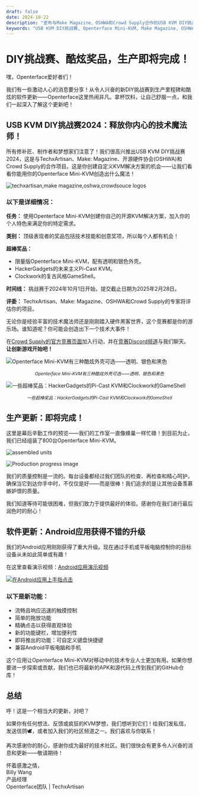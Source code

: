 ```yaml
---
draft: false
date: 2024-10-22
description: "宣布与Make Magazine、OSHWA和Crowd Supply合作的USB KVM DIY挑战赛2024！赢取独家奖品，包括限量版Mini-KVM。另外：已组装800台设备，增强版Android应用发布，以及生产进度更新。"
keywords: "USB KVM DIY挑战赛, Openterface Mini-KVM, Make Magazine, OSHWA, Crowd Supply, 硬件竞赛, Android应用更新, 生产进度, 技术竞赛, DIY电子产品, 硬件黑客, 限量版KVM, Pi-Cast KVM, GameShell, 开源硬件"
---
```


# DIY挑战赛、酷炫奖品，生产即将完成！

嘿，Openterface爱好者们！

我们有一些激动人心的消息要分享！从令人兴奋的新DIY挑战赛到生产里程碑和酷炫的软件更新——Openterface这里热闹非凡。拿杯饮料，让自己舒服一点，和我们一起深入了解这个更新吧！

## USB KVM DIY挑战赛2024：释放你内心的技术魔法师！

所有修补匠、制作者和梦想家们注意了！我们很高兴推出USB KVM DIY挑战赛2024，这是与TechxArtisan、Make: Magazine、开源硬件协会(OSHWA)和Crowd Supply的合作项目。这是你创建自定义KVM解决方案的机会——让我们看看你能用你的Openterface Mini-KVM创造出什么魔法！

![techxartisan,make magazine,oshwa,crowdsouce logos](https://www.crowdsupply.com/img/edd0/923e0840-1232-47f1-b007-ab2023c5edd0/openterface-241017-03_jpg_md-xl.jpg)

### 以下是详细情况：

**任务：** 使用Openterface Mini-KVM创建你自己的开源KVM解决方案，加入你的个人特色来满足你的特定需求。

**类别：** 顶级表现者的奖品包括技术技能和创意奖项，所以每个人都有机会！

**超棒奖品：**

- 限量版Openterface Mini-KVM，配有透明和银色外壳。
- HackerGadgets的未来主义Pi-Cast KVM。
- Clockwork的复古风格GameShell。

**时间线：** 挑战赛于2024年10月1日开始，提交截止日期为2025年2月28日。

**评委：** TechxArtisan、Make: Magazine、OSHWA和Crowd Supply的专家将评估你的项目。

无论你是经验丰富的技术魔法师还是刚刚踏入硬件黑客世界，这个竞赛都是你的游乐场。谁知道呢？你可能会创造出下一个技术大事件！

在[Crowd Supply的官方竞赛页面](https://www.crowdsupply.com/techxartisan/usb-kvm-diy-challenge-2024)加入行动，并在[竞赛Discord频道](https://discord.com/invite/YhKVzDujkT)与我们聊天。**让创新游戏开始吧！**

![Openterface Mini-KVM有三种酷炫外壳可选——透明、银色和黑色](https://www.crowdsupply.com/img/54d6/9eba8416-7d7d-428d-b92a-934c526a54d6/openterface-241017-06_jpg_md-xl.jpg)
<p style="text-align: center;"><small><em>Openterface Mini-KVM有三种酷炫外壳可选——透明、银色和黑色</em></small></p>

![一些超棒奖品：HackerGadgets的Pi-Cast KVM和Clockwork的GameShell](https://www.crowdsupply.com/img/407d/f83d375b-2711-4c8b-99e4-537b6704407d/openterface-241017-07_jpg_md-xl.jpg)
<p style="text-align: center;"><small><em>一些超棒奖品：HackerGadgets的Pi-Cast KVM和Clockwork的GameShell</em></small></p>

## 生产更新：即将完成！

这里是幕后辛勤工作的预览——我们的工作室一直像蜂巢一样忙碌！到目前为止，我们已经组装了800台Openterface Mini-KVM。

![assembled units](https://www.crowdsupply.com/img/7d41/ed50b569-b923-44c6-b6b3-f10ebd807d41/openterface-241017-02_jpg_md-xl.jpg)

![Production progress image](https://www.crowdsupply.com/img/3ff4/cde3e357-c25b-4990-bc06-de01048f3ff4/openterface-241017-08_jpg_md-xl.jpg)

我们的质量控制是一流的。每台设备都经过我们团队的检查、再检查和精心呵护，确保当它到达你手中时，不仅仅是好——而是很棒！我们追求的是让其他设备羡慕嫉妒恨的质量。

我们知道等待可能很困难，但我们致力于提供最好的体验。感谢你在我们进行最后润色时的耐心！

## 软件更新：Android应用获得不错的升级

我们的Android应用刚刚获得了重大升级。现在通过手机或平板电脑控制你的目标设备从未如此简单或有趣！

在这里查看演示视频：[Android应用演示视频](https://x.com/TechxArtisan/status/1840587612148699398)

[![在Android应用上手指点击](https://www.crowdsupply.com/img/5615/a94c1a0e-ef15-4f4a-a438-c40e58be5615/openterface-241017-04_jpg_gallery-lg.jpg)](https://x.com/TechxArtisan/status/1840587612148699398)

### 以下是新功能：
- 流畅且响应迅速的触摸控制
- 简单的拖放功能
- 精确点击以获得直观体验
- 新的功能键栏，增加便利性
- 即将推出的功能：可自定义键盘快捷键
- 兼容Android平板电脑和手机

这个应用让Openterface Mini-KVM对移动中的技术专业人士更加有用。如果你想要进一步探索或贡献，我们也已将最新的APK和源代码上传到我们的GitHub仓库！

## 总结

呼！这是一个相当大的更新，对吧？

如果你有任何想法、反馈或疯狂的KVM梦想，我们想听到它们！给我们发私信，发送信鸽🕊️，或者加入我们的社区频道之一。我们喜欢与你联系！

再次感谢你的耐心，感谢你成为最好的技术社区。我们很快会有更多令人兴奋的消息和更新——敬请期待！

怀着感激之情，  
Billy Wang  
产品经理  
Openterface团队 | TechxArtisan
